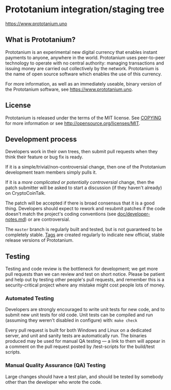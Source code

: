 Prototanium integration/staging tree
=====================================

https://www.prototanium.uno

What is Prototanium?
----------------

Prototanium is an experimental new digital currency that enables instant payments to
anyone, anywhere in the world. Prototanium uses peer-to-peer technology to operate
with no central authority: managing transactions and issuing money are carried
out collectively by the network. Prototanium is the name of open source
software which enables the use of this currency.

For more information, as well as an immediately useable, binary version of
the Prototanium software, see https://www.prototanium.uno.

License
-------

Prototanium is released under the terms of the MIT license. See [COPYING](COPYING) for more
information or see http://opensource.org/licenses/MIT.

Development process
-------------------

Developers work in their own trees, then submit pull requests when they think
their feature or bug fix is ready.

If it is a simple/trivial/non-controversial change, then one of the Prototanium
development team members simply pulls it.

If it is a *more complicated or potentially controversial* change, then the patch
submitter will be asked to start a discussion (if they haven't already) on CryptoCoinTalk.

The patch will be accepted if there is broad consensus that it is a good thing.
Developers should expect to rework and resubmit patches if the code doesn't
match the project's coding conventions (see [doc/developer-notes.md](doc/developer-notes.md)) or are
controversial.

The `master` branch is regularly built and tested, but is not guaranteed to be
completely stable. [Tags](https://github.com/prototanium-official/prototanium/tags) are created
regularly to indicate new official, stable release versions of Prototanium.

Testing
-------

Testing and code review is the bottleneck for development; we get more pull
requests than we can review and test on short notice. Please be patient and help out by testing
other people's pull requests, and remember this is a security-critical project where any mistake might cost people
lots of money.

### Automated Testing

Developers are strongly encouraged to write unit tests for new code, and to
submit new unit tests for old code. Unit tests can be compiled and run (assuming they weren't disabled in configure) with: `make check`

Every pull request is built for both Windows and Linux on a dedicated server,
and unit and sanity tests are automatically run. The binaries produced may be
used for manual QA testing — a link to them will appear in a comment on the
pull request posted by /test-scripts
for the build/test scripts.

### Manual Quality Assurance (QA) Testing

Large changes should have a test plan, and should be tested by somebody other
than the developer who wrote the code.

